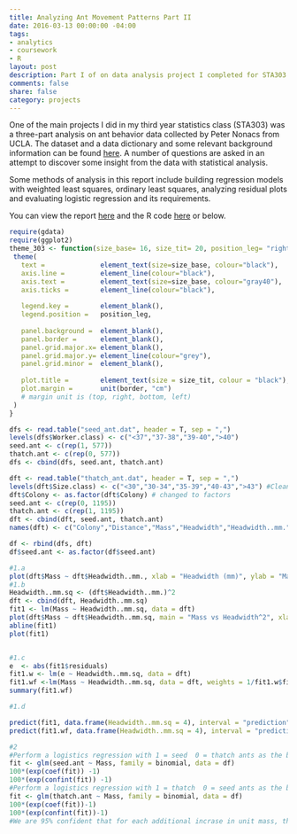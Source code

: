 ```yaml
---
title: Analyzing Ant Movement Patterns Part II
date: 2016-03-13 00:00:00 -04:00
tags:
- analytics
- coursework
- R
layout: post
description: Part I of on data analysis project I completed for STA303 at the University of Toronto. 
comments: false
share: false
category: projects
---
```


One of the main projects I did in my third year statistics class (STA303) was a three-part analysis on ant behavior data collected by Peter Nonacs from UCLA. The dataset and a data dictionary and some relevant background information can be found [here](http://www.stat.ucla.edu/projects/datasets/ant-explanation.html). A number of questions are asked in an attempt to discover some insight from the data with statistical analysis.

Some methods of analysis in this report include building regression models with weighted least squares, ordinary least squares, analyzing residual plots and evaluating logistic regression and its requirements.

You can view the report [here](http://www.justinsjlee.com/A2_Report.pdf) and the R code [here](http://www.justinsjlee.com/A2.R) or below. 
 
 
 ```r
require(gdata)
require(ggplot2)
theme_303 <- function(size_base= 16, size_tit= 20, position_leg= "right", border=c(0.25,0.25,0.25,0.25)) {
  theme(
    text =              element_text(size=size_base, colour="black"),
    axis.line =         element_line(colour="black"),
    axis.text =         element_text(size=size_base, colour="gray40"),
    axis.ticks =        element_line(colour="black"),
    
    legend.key =        element_blank(),
    legend.position =   position_leg,
    
    panel.background =  element_blank(),
    panel.border =      element_blank(),
    panel.grid.major.x= element_blank(),
    panel.grid.major.y= element_line(colour="grey"),
    panel.grid.minor =  element_blank(),
    
    plot.title =        element_text(size = size_tit, colour = "black"),
    plot.margin =       unit(border, "cm")
    # margin unit is (top, right, bottom, left)
  )
}

dfs <- read.table("seed_ant.dat", header = T, sep = ",")
levels(dfs$Worker.class) <- c("<37","37-38","39-40",">40")
seed.ant <- c(rep(1, 577))
thatch.ant <- c(rep(0, 577))
dfs <- cbind(dfs, seed.ant, thatch.ant)

dft <- read.table("thatch_ant.dat", header = T, sep = ",")
levels(dft$Size.class) <- c("<30","30-34","35-39","40-43",">43") #Clean up levels
dft$Colony <- as.factor(dft$Colony) # changed to factors
seed.ant <- c(rep(0, 1195))
thatch.ant <- c(rep(1, 1195))
dft <- cbind(dft, seed.ant, thatch.ant)
names(dft) <- c("Colony","Distance","Mass","Headwidth","Headwidth..mm.","Worker.class","seed.ant","thatch.ant")

df <- rbind(dfs, dft)
df$seed.ant <- as.factor(df$seed.ant)

#1.a
plot(dft$Mass ~ dft$Headwidth..mm., xlab = "Headwidth (mm)", ylab = "Mass (mg)")
#1.b
Headwidth..mm.sq <- (dft$Headwidth..mm.)^2
dft <- cbind(dft, Headwidth..mm.sq)
fit1 <- lm(Mass ~ Headwidth..mm.sq, data = dft)
plot(dft$Mass ~ dft$Headwidth..mm.sq, main = "Mass vs Headwidth^2", xlab= "Headwidth^2 (mm^2)", ylab = "Mass (mg)")
abline(fit1)
plot(fit1)


#1.c
e  <- abs(fit1$residuals)
fit1.w <- lm(e ~ Headwidth..mm.sq, data = dft)
fit1.wf <-lm(Mass ~ Headwidth..mm.sq, data = dft, weights = 1/fit1.w$fitted.values^2)
summary(fit1.wf)

#1.d

predict(fit1, data.frame(Headwidth..mm.sq = 4), interval = "prediction") #unweighted
predict(fit1.wf, data.frame(Headwidth..mm.sq = 4), interval = "prediction") #weighted

#2
#Perform a logistics regression with 1 = seed  0 = thatch ants as the binary response variable. 
fit <- glm(seed.ant ~ Mass, family = binomial, data = df)
100*(exp(coef(fit)) -1)
100*(exp(confint(fit)) -1)
#Perform a logistics regression with 1 = thatch  0 = seed ants as the binary response variable. 
fit <- glm(thatch.ant ~ Mass, family = binomial, data = df)
100*(exp(coef(fit))-1)
100*(exp(confint(fit))-1)
#We are 95% confident that for each additional incrase in unit mass, the odds of being a seed ant increase is by a number in the interval (9.05%, 7.46%)

```
